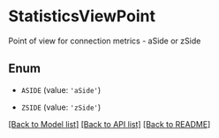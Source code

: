 # StatisticsViewPoint

Point of view for connection metrics - aSide or zSide

## Enum

* `ASIDE` (value: `'aSide'`)

* `ZSIDE` (value: `'zSide'`)

[[Back to Model list]](../README.md#documentation-for-models) [[Back to API list]](../README.md#documentation-for-api-endpoints) [[Back to README]](../README.md)


